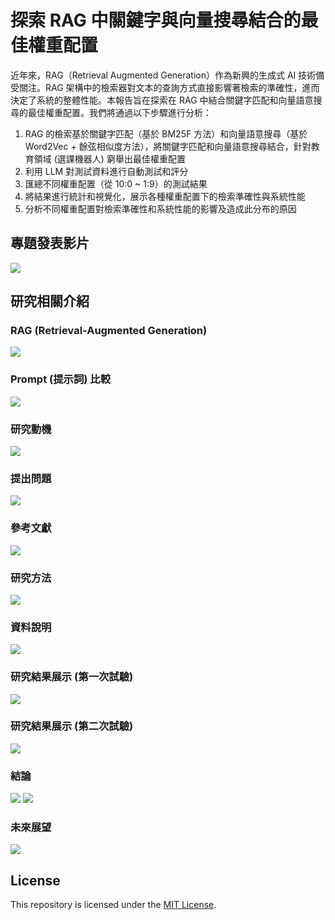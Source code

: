 # 探索 RAG 中關鍵字與向量搜尋結合的最佳權重配置
近年來，RAG（Retrieval Augmented Generation）作為新興的生成式 AI 技術備受關注。RAG 架構中的檢索器對文本的查詢方式直接影響著檢索的準確性，進而決定了系統的整體性能。本報告旨在探索在 RAG 中結合關鍵字匹配和向量語意搜尋的最佳權重配置。我們將通過以下步驟進行分析：
1. RAG 的檢索基於關鍵字匹配（基於 BM25F 方法）和向量語意搜尋（基於 Word2Vec + 餘弦相似度方法），將關鍵字匹配和向量語意搜尋結合，針對教育領域 (選課機器人) 窮舉出最佳權重配置
2. 利用 LLM 對測試資料進行自動測試和評分
3. 匯總不同權重配置（從 10:0 ~ 1:9）的測試結果
4. 將結果進行統計和視覺化，展示各種權重配置下的檢索準確性與系統性能
5. 分析不同權重配置對檢索準確性和系統性能的影響及造成此分布的原因

## 專題發表影片
[![](https://img.youtube.com/vi/TJZNO3tPgSo/0.jpg)](https://www.youtube.com/embed/TJZNO3tPgSo?si=ETXrEbdqvAJ-x8-C)

## 研究相關介紹

### RAG (Retrieval-Augmented Generation)
![](https://raw.githubusercontent.com/JustinHsu1019/RAG_Search_Weights/main/img/4.jpg)

### Prompt (提示詞) 比較
![](https://raw.githubusercontent.com/JustinHsu1019/RAG_Search_Weights/main/img/5.jpg)

### 研究動機
![](https://raw.githubusercontent.com/JustinHsu1019/RAG_Search_Weights/main/img/6.jpg)

### 提出問題
![](https://raw.githubusercontent.com/JustinHsu1019/RAG_Search_Weights/main/img/7.jpg)

### 參考文獻
![](https://raw.githubusercontent.com/JustinHsu1019/RAG_Search_Weights/main/img/8.jpg)

### 研究方法
![](https://raw.githubusercontent.com/JustinHsu1019/RAG_Search_Weights/main/img/9.jpg)

### 資料說明
![](https://raw.githubusercontent.com/JustinHsu1019/RAG_Search_Weights/main/img/10.jpg)

### 研究結果展示 (第一次試驗)
![](https://raw.githubusercontent.com/JustinHsu1019/RAG_Search_Weights/main/img/11.jpg)

### 研究結果展示 (第二次試驗)
![](https://raw.githubusercontent.com/JustinHsu1019/RAG_Search_Weights/main/img/12.jpg)

### 結論
![](https://raw.githubusercontent.com/JustinHsu1019/RAG_Search_Weights/main/img/13.jpg)
![](https://raw.githubusercontent.com/JustinHsu1019/RAG_Search_Weights/main/img/14.jpg)

### 未來展望
![](https://raw.githubusercontent.com/JustinHsu1019/RAG_Search_Weights/main/img/15.jpg)

## License
This repository is licensed under the [MIT License](https://github.com/JustinHsu1019/RAG_Search_Weights/blob/main/LICENSE).
